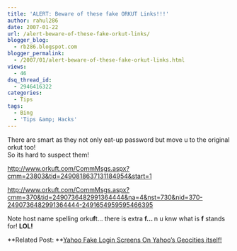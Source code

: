 ```yaml
---
title: 'ALERT: Beware of these fake ORKUT Links!!!'
author: rahul286
date: 2007-01-22
url: /alert-beware-of-these-fake-orkut-links/
blogger_blog:
  - rb286.blogspot.com
blogger_permalink:
  - /2007/01/alert-beware-of-these-fake-orkut-links.html
views:
  - 46
dsq_thread_id:
  - 2946416322
categories:
  - Tips
tags:
  - Bing
  - 'Tips &amp; Hacks'
---
```

There are smart as they not only eat-up password but move u to the original orkut too!  
So its hard to suspect them!

<a href="http://www.orkuft.com/CommMsgs.aspx?cmm=23803&tid=2490818637131184954&start=1" onclick="_gaq.push(['_trackEvent', 'outbound-article', 'http://www.orkuft.com/CommMsgs.aspx?cmm=23803&tid=2490818637131184954&start=1', 'http://www.orkuft.com/CommMsgs.aspx?cmm=23803&tid=2490818637131184954&start=1']);" target="_blank">http://www.orkuft.com/CommMsgs.aspx?cmm=23803&tid=2490818637131184954&start=1</a>

<a href="http://www.orkuft.com/CommMsgs.aspx?cmm=370&tid=2490736482991364444&na=4&nst=730&nid=370-2490736482991364444-2491654959595466395" onclick="_gaq.push(['_trackEvent', 'outbound-article', 'http://www.orkuft.com/CommMsgs.aspx?cmm=370&tid=2490736482991364444&na=4&nst=730&nid=370-2490736482991364444-2491654959595466395', 'http://www.orkuft.com/CommMsgs.aspx?cmm=370&tid=2490736482991364444&na=4&nst=730&nid=370-2490736482991364444-2491654959595466395']);" target="_blank">http://www.orkuft.com/CommMsgs.aspx?cmm=370&tid=2490736482991364444&na=4&nst=730&nid=370-2490736482991364444-2491654959595466395</a>

Note host name spelling orku<span style="font-weight: bold">f</span>t&#8230; there is extra <span style="font-weight: bold">f&#8230; </span>n u knw what is <span style="font-weight: bold">f</span> stands for! <span style="font-weight: bold">LOL!</span>

**Related Post: **[Yahoo Fake Login Screens On Yahoo&#8217;s Geocities itself! ][1]

 [1]: http://devilsworkshop.org/2006/12/23/alert-yahoo-fake-login-screen-is-on-yahoos-geocities-itself/

